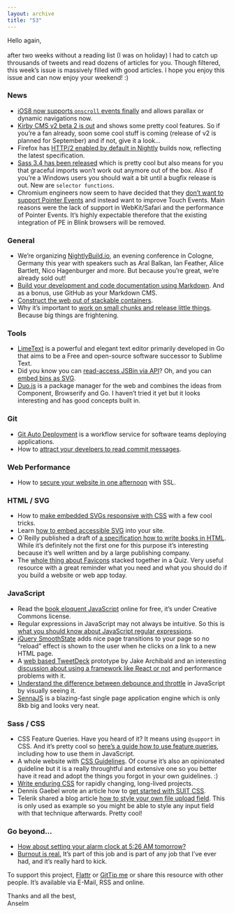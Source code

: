 ```yaml
---
layout: archive
title: "53"
---
```


Hello again,<br>
<br>
after two weeks without a reading list (I was on holiday) I had to catch up throusands of tweets and read dozens of articles for you. Though filtered, this week’s issue is massively filled with good articles. I hope you enjoy this issue and can now enjoy your weekend! :)

### News

- [iOS8 now supports `onscroll` events finally](https://news.layervault.com/stories/30925-ios-8-safari-no-longer-disables-scroll-events) and allows parallax or dynamic navigations now.
- [Kirby CMS v2 beta 2 is out](http://getkirby.com/blog/kirby-2-beta-2) and shows some pretty cool features. So if you’re a fan already, soon some cool stuff is coming (release of v2 is planned for September) and if not, give it a look…
- Firefox has [HTTP/2 enabled by default in Nightly](https://todesschaf.org/posts/2014/08/05/http2-draft-14-in-firefox.html) builds now, reflecting the latest specification.
- [Sass 3.4 has been released](http://blog.sass-lang.com/posts/221239-sass-34-is-released) which is pretty cool but also means for you that graceful imports won’t work out anymore out of the box. Also if you’re a Windows users you should wait a bit until a bugfix release is out. New are `selector functions`.
- Chromium engineers now seem to have decided that they [don’t want to support Pointer Events](https://code.google.com/p/chromium/issues/detail?id=162757#c64) and instead want to improve Touch Events. Main reasons were the lack of support in WebKit/Safari and the performance of Pointer Events. It’s highly expectable therefore that the existing integration of PE in Blink browsers will be removed.

### General

- We’re organizing [NightlyBuild.io](http://www.nightlybuild.io/), an evening conference in Cologne, Germany this year with speakers such as Aral Balkan, Ian Feather, Alice Bartlett, Nico Hagenburger and more. But because you’re great, we’re already sold out!
- [Build your development and code documentation using Markdown](https://medium.com/code-stories/building-markdown-based-developer-docs-87c0317c56f7). And as a bonus, use GitHub as your Markdown CMS.
- [Construct the web out of stackable containers](http://containerist.org/).
- Why it’s important to [work on small chunks and release little things](http://blog.opbeat.com/posts/staying-sane-with-small-incremental-releases/). Because big things are frightening.

### Tools

- [LimeText](http://limetext.org/) is a powerful and elegant text editor primarily developed in Go that aims to be a Free and open-source software successor to Sublime Text.
- Did you know you can [read-access JSBin via API](http://jsbin.com/help/ajax-requests)? Oh, and you can [embed bins as SVG](https://github.com/jsbin/jsbin/issues/1466).
- [Duo.js](http://duojs.org/) is a package manager for the web and combines the ideas from Component, Browserify and Go. I haven’t tried it yet but it looks interesting and has good concepts built in.

### Git

- [Git Auto Deployment](http://www.atmos.org/auto-deployment/) is a workflow service for software teams deploying applications.
- How to [attract your develpers to read commit messages](https://twitter.com/CodeWisdom/status/497799446701572096/photo/1).

### Web Performance

- How to [secure your website in one afternoon](https://www.joshemerson.co.uk/blog/secure-your-site) with SSL.

### HTML / SVG

- How to [make embedded SVGs responsive with CSS](http://tympanus.net/codrops/2014/08/19/making-svgs-responsive-with-css) with a few cool tricks.
- Learn [how to embed accessible SVG](http://www.sitepoint.com/tips-accessible-svg/) into your site.
- O`Reilly published a draft of [a specification how to write books in HTML](http://oreillymedia.github.io/HTMLBook/). While it’s definitely not the first one for this purpose it’s interesting because it’s well written and by a large publishing company.
- The [whole thing about Favicons](http://css-tricks.com/favicon-quiz/) stacked together in a Quiz. Very useful resource with a great reminder what you need and what you should do if you build a website or web app today.

### JavaScript

- Read the [book eloquent JavaScript](http://eloquentjavascript.net/) online for free, it’s under Creative Commons license.
- Regular expressions in JavaScript may not always be intuitive. So this is [what you should know about JavaScript regular expressions](http://bjorn.tipling.com/state-and-regular-expressions-in-javascript).
- [jQuery SmoothState](http://weblinc.github.io/jquery.smoothState.js/index.html) adds nice page transitions to your page so no “reload” effect is shown to the user when he clicks on a link to a new HTML page.
- A [web based TweetDeck](https://github.com/jakearchibald/tweetdeck-prototype) prototype by Jake Archibald and an interesting [discussion about using a framework like React or not](https://github.com/jakearchibald/tweetdeck-prototype/issues/15) and performance problems with it.
- [Understand the difference between debounce and throttle](http://demo.nimius.net/debounce_throttle/) in JavaScript by visually seeing it.
- [SennaJS](http://sennajs.com/) is a blazing-fast single page application engine which is only 8kb big and looks very neat.

### Sass / CSS

- CSS Feature Queries. Have you heard of it? It means using `@support` in CSS. And it’s pretty cool so [here’s a guide how to use feature queries](http://blogs.adobe.com/webplatform/2014/08/21/coming-soon-css-feature-queries/), including how to use them in JavaScript.
- A whole website with [CSS Guidelines](http://cssguidelin.es/). Of course it’s also an opinionated guideline but it is a really throughtful and extensive one so you better have it read and adopt the things you forgot in your own guidelines. :)
- [Write enduring CSS](benfrain.com/enduring-css-writing-style-sheets-rapidly-changing-long-lived-projects/) for rapidly changing, long-lived projects.
- Dennis Gaebel wrote an article how to [get started with SUIT CSS](http://web-design-weekly.com/2014/08/20/introduction-to-suit-css/).
- Telerik shared a blog article [how to style your own file upload field](http://developer.telerik.com/featured/comprehensive-guide-styling-file-inputs/). This is only used as example so you might be able to style any input field with that technique afterwards. Pretty cool!

### Go beyond…

- [How about setting your alarm clock at 5:26 AM tomorrow?](https://the-pastry-box-project.net/vitaly-friedman/2014-august-9)
- [Burnout is real.](https://the-pastry-box-project.net/jeff-lembeck/2014-august-18) It’s part of this job and is part of any job that I’ve ever had, and it’s really hard to kick.

To support this project, [Flattr](http://goo.gl/dDWsTF) or [GitTip me](http://goo.gl/cnqtOc) or share this resource with other people. It’s available via E-Mail, RSS and online.

Thanks and all the best,<br>
Anselm
